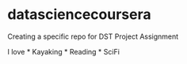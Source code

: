 # datasciencecoursera
Creating a specific repo for DST Project Assignment

I love * Kayaking * Reading * SciFi

